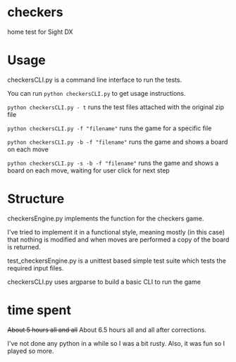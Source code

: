 # checkers
home test for Sight DX

# Usage

checkersCLI.py is a command line interface to run the tests. 

You can run `python checkersCLI.py` to get usage instructions. 

`python checkersCLI.py - t` runs the test files attached with the original zip file 

`python checkersCLI.py -f "filename"` runs the game for a specific file

`python checkersCLI.py -b -f "filename"` runs the game and shows a board on each move

`python checkersCLI.py -s -b -f "filename"` runs the game and shows a board on each move, waiting for user click for next step

# Structure 

checkersEngine.py implements the function for the checkers game. 

I've tried to implement it in a functional style, meaning mostly (in this case) that nothing is modified and when moves are performed a copy of the board is returned. 

test_checkersEngine.py is a unittest based simple test suite which tests the required input files. 

checkersCLI.py uses argparse to build a basic CLI to run the game

# time spent

~~About 5 hours all and all~~ About 6.5 hours all and all after corrections.

I've not done any python in a while so I was a bit rusty. Also, it was fun so I played so more.



